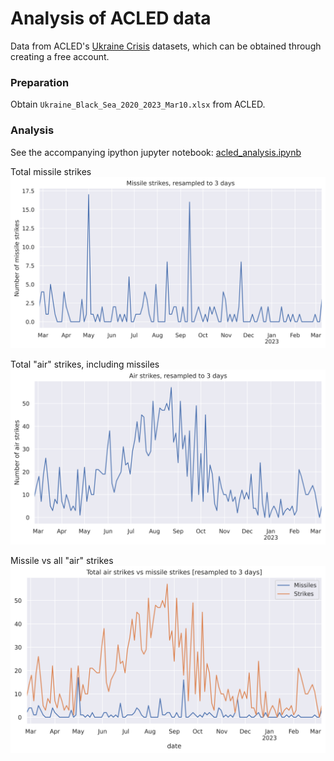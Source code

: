# Analysis of ACLED data

Data from ACLED's [Ukraine Crisis](https://acleddata.com/ukraine-crisis/)
datasets, which can be obtained through creating a free account.

### Preparation

Obtain `Ukraine_Black_Sea_2020_2023_Mar10.xlsx` from ACLED.

### Analysis

See the accompanying ipython jupyter notebook:
[acled_analysis.ipynb](acled_analysis.ipynb)

Total missile strikes
![acled_missile_strikes](acled_missile_strikes.png)

Total "air" strikes, including missiles
![acled_air_strikes](acled_air_strikes.png)

Missile vs all "air" strikes
![acled_air_vs_missile_strikes](acled_air_vs_missile_strikes.png)
